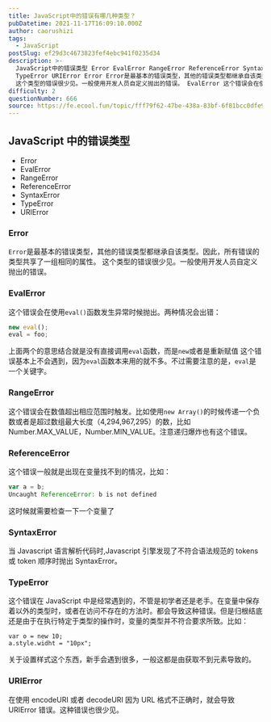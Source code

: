 ```yaml
---
title: JavaScript中的错误有哪几种类型？
pubDatetime: 2021-11-17T16:09:10.000Z
author: caorushizi
tags:
  - JavaScript
postSlug: ef29d3c4673823fef4ebc941f0235d34
description: >-
  JavaScript中的错误类型 Error EvalError RangeError ReferenceError SyntaxError
  TypeError URIError Error Error是最基本的错误类型，其他的错误类型都继承自该类型。因此，所有错误的类型共享了一组相同的属性。
  这个类型的错误很少见。一般使用开发人员自定义抛出的错误。 EvalError 这个错误会在使用eval(
difficulty: 2
questionNumber: 666
source: https://fe.ecool.fun/topic/fff79f62-47be-438a-83bf-6f81bcc0dfe9
---
```


## JavaScript 中的错误类型

- Error
- EvalError
- RangeError
- ReferenceError
- SyntaxError
- TypeError
- URIError

### Error

`Error`是最基本的错误类型，其他的错误类型都继承自该类型。因此，所有错误的类型共享了一组相同的属性。 这个类型的错误很少见。一般使用开发人员自定义抛出的错误。

### EvalError

这个错误会在使用`eval()`函数发生异常时候抛出。两种情况会出错：

```js
new eval();
eval = foo;
```

上面两个的意思结合就是没有直接调用`eval`函数，而是`new`或者是重新赋值
这个错误基本上不会遇到，因为`eval`函数本来用的就不多。不过需要注意的是，`eval`是一个关键字。

### RangeError

这个错误会在数值超出相应范围时触发。比如使用`new Array()`的时候传递一个负数或者是超过数组最大长度（4,294,967,295）的数，比如 Number.MAX_VALUE，Number.MIN_VALUE。注意递归爆炸也有这个错误。

### ReferenceError

这个错误一般就是出现在变量找不到的情况，比如：

```js
var a = b;
Uncaught ReferenceError: b is not defined
```

这时候就需要检查一下一个变量了

### SyntaxError

当 Javascript 语言解析代码时,Javascript 引擎发现了不符合语法规范的 tokens 或 token 顺序时抛出 SyntaxError。

### TypeError

这个错误在 JavaScript 中是经常遇到的，不管是初学者还是老手。在变量中保存着以外的类型时，或者在访问不存在的方法时。都会导致这种错误。但是归根结底还是由于在执行特定于类型的操作时，变量的类型并不符合要求所致。比如：

```
var o = new 10;
a.style.widht = "10px";
```

关于设置样式这个东西，新手会遇到很多，一般这都是由获取不到元素导致的。

### URIError

在使用 encodeURI 或者 decodeURI 因为 URL 格式不正确时，就会导致 URIError 错误。这种错误也很少见。

